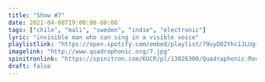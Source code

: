 ```yaml
---
title: "Show #7"
date: 2021-04-08T19:00:00-08:00
tags: ["chile", "mali", "sweden", "indie", "electronic"]
lyric: "invisible man who can sing in a visible voice"
playlistlink: "https://open.spotify.com/embed/playlist/79uyD8ZYhc1JLUgiTFHTor"
imagelink: "http://www.quadraphonic.org/7.jpg"
spinitronlink: "https://spinitron.com/KUCR/pl/13026300/Quadraphonic-Rock-Block"
draft: false
---
```

